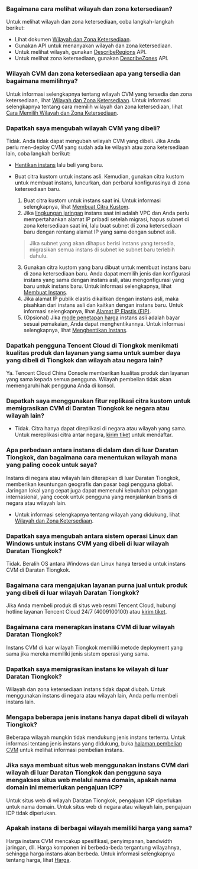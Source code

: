 ### Bagaimana cara melihat wilayah dan zona ketersediaan?

Untuk melihat wilayah dan zona ketersediaan, coba langkah-langkah berikut:
- Lihat dokumen [Wilayah dan Zona Ketersediaan](https://intl.cloud.tencent.com/document/product/213/6091).
- Gunakan API untuk menanyakan wilayah dan zona ketersediaan.
 - Untuk melihat wilayah, gunakan [DescribeRegions](https://intl.cloud.tencent.com/document/product/213/15708) API.
 - Untuk melihat zona ketersediaan, gunakan [DescribeZones](https://intl.cloud.tencent.com/document/product/213/35071) API.


### Wilayah CVM dan zona ketersediaan apa yang tersedia dan bagaimana memilihnya?

Untuk informasi selengkapnya tentang wilayah CVM yang tersedia dan zona ketersediaan, lihat [Wilayah dan Zona Ketersediaan](http://intl.cloud.tencent.com/document/product/213/6091).
Untuk informasi selengkapnya tentang cara memilih wilayah dan zona ketersediaan, lihat [Cara Memilih Wilayah dan Zona Ketersediaan](https://intl.cloud.tencent.com/document/product/213/6091#.E5.A6.82.E4.BD.95.E9.80.89.E6.8B.A9.E5.9C.B0.E5.9F.9F.E5.92.8C.E5.8F.AF.E7.94.A8.E5.8C.BA).


### Dapatkah saya mengubah wilayah CVM yang dibeli?

Tidak. Anda tidak dapat mengubah wilayah CVM yang dibeli. Jika Anda perlu men-deploy CVM yang sudah ada ke wilayah atau zona ketersediaan lain, coba langkah berikut:
- [Hentikan instans](https://intl.cloud.tencent.com/document/product/213/4930) lalu beli yang baru.

- Buat citra kustom untuk instans asli. Kemudian, gunakan citra kustom untuk membuat instans, luncurkan, dan perbarui konfigurasinya di zona ketersediaan baru.
  1. Buat citra kustom untuk instans saat ini. Untuk informasi selengkapnya, lihat [Membuat Citra Kustom](https://intl.cloud.tencent.com/document/product/213/4942).
  2. Jika [lingkungan jaringan](https://intl.cloud.tencent.com/document/product/213/5227) instans saat ini adalah VPC dan Anda perlu mempertahankan alamat IP pribadi setelah migrasi, hapus subnet di zona ketersediaan saat ini, lalu buat subnet di zona ketersediaan baru dengan rentang alamat IP yang sama dengan subnet asli.
  > Jika subnet yang akan dihapus berisi instans yang tersedia, migrasikan semua instans di subnet ke subnet baru terlebih dahulu.
  >
  3. Gunakan citra kustom yang baru dibuat untuk membuat instans baru di zona ketersediaan baru.
  Anda dapat memilih jenis dan konfigurasi instans yang sama dengan instans asli, atau mengonfigurasi yang baru untuk instans baru. Untuk informasi selengkapnya, lihat [Membuat Instans](https://intl.cloud.tencent.com/document/product/213/4855).
  4. Jika alamat IP publik elastis dikaitkan dengan instans asli, maka pisahkan dari instans asli dan kaitkan dengan instans baru. Untuk informasi selengkapnya, lihat [Alamat IP Elastis (EIP)](https://intl.cloud.tencent.com/document/product/213/5733).
  5. (Opsional) Jika [mode penetapan harga](https://intl.cloud.tencent.com/document/product/213/2180) instans asli adalah bayar sesuai pemakaian, Anda dapat menghentikannya. Untuk informasi selengkapnya, lihat [Menghentikan Instans](https://intl.cloud.tencent.com/document/product/213/4930).

### Dapatkah pengguna Tencent Cloud di Tiongkok menikmati kualitas produk dan layanan yang sama untuk sumber daya yang dibeli di Tiongkok dan wilayah atau negara lain?
Ya. Tencent Cloud China Console memberikan kualitas produk dan layanan yang sama kepada semua pengguna. Wilayah pembelian tidak akan memengaruhi hak pengguna Anda di konsol.

### Dapatkah saya menggunakan fitur replikasi citra kustom untuk memigrasikan CVM di Daratan Tiongkok ke negara atau wilayah lain?
- Tidak. Citra hanya dapat direplikasi di negara atau wilayah yang sama. Untuk mereplikasi citra antar negara, [kirim tiket](https://console.cloud.tencent.com/workorder/category?level1_id=6&level2_id=7&source=0&data_title=%E4%BA%91%E6%9C%8D%E5%8A%A1%E5%99%A8CVM&step=1) untuk mendaftar.

### Apa perbedaan antara instans di dalam dan di luar Daratan Tiongkok, dan bagaimana cara menentukan wilayah mana yang paling cocok untuk saya?
Instans di negara atau wilayah lain diterapkan di luar Daratan Tiongkok, memberikan keuntungan geografis dan pasar bagi pengguna global. Jaringan lokal yang cepat juga dapat memenuhi kebutuhan pelanggan internasional, yang cocok untuk pengguna yang menjalankan bisnis di negara atau wilayah lain.

- Untuk informasi selengkapnya tentang wilayah yang didukung, lihat [Wilayah dan Zona Ketersediaan](https://intl.cloud.tencent.com/document/product/213/6091).

### Dapatkah saya mengubah antara sistem operasi Linux dan Windows untuk instans CVM yang dibeli di luar wilayah Daratan Tiongkok?
Tidak. Beralih OS antara Windows dan Linux hanya tersedia untuk instans CVM di Daratan Tiongkok.

### Bagaimana cara mengajukan layanan purna jual untuk produk yang dibeli di luar wilayah Daratan Tiongkok?
Jika Anda membeli produk di situs web resmi Tencent Cloud, hubungi hotline layanan Tencent Cloud 24/7 (4009100100) atau [kirim tiket](https://console.cloud.tencent.com/workorder/category).

### Bagaimana cara menerapkan instans CVM di luar wilayah Daratan Tiongkok?
Instans CVM di luar wilayah Tiongkok memiliki metode deployment yang sama jika mereka memiliki jenis sistem operasi yang sama.

### Dapatkah saya memigrasikan instans ke wilayah di luar Daratan Tiongkok?
Wilayah dan zona ketersediaan instans tidak dapat diubah. Untuk menggunakan instans di negara atau wilayah lain, Anda perlu membeli instans lain.

### Mengapa beberapa jenis instans hanya dapat dibeli di wilayah Tiongkok?
Beberapa wilayah mungkin tidak mendukung jenis instans tertentu. Untuk informasi tentang jenis instans yang didukung, buka [halaman pembelian CVM](http://manage.qcloud.com/shoppingcart/shop.php?tab=cvm&_ga=1.78908498.770173325.1571651505) untuk melihat informasi pembelian instans.

### Jika saya membuat situs web menggunakan instans CVM dari wilayah di luar Daratan Tiongkok dan pengguna saya mengakses situs web melalui nama domain, apakah nama domain ini memerlukan pengajuan ICP?
Untuk situs web di wilayah Daratan Tiongkok, pengajuan ICP diperlukan untuk nama domain. Untuk situs web di negara atau wilayah lain, pengajuan ICP tidak diperlukan. 

### Apakah instans di berbagai wilayah memiliki harga yang sama?
Harga instans CVM mencakup spesifikasi, penyimpanan, bandwidth jaringan, dll. Harga komponen ini berbeda-beda tergantung wilayahnya, sehingga harga instans akan berbeda.
Untuk informasi selengkapnya tentang harga, lihat [Harga](https://buy.cloud.tencent.com/price/cvm/calculator).
